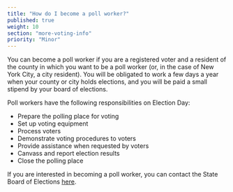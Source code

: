 ```yaml
---
title: "How do I become a poll worker?"
published: true
weight: 10
section: "more-voting-info"
priority: "Minor"
---
```

You can become a poll worker if you are a registered voter and a resident of the county in which you want to be a poll worker (or, in the case of New York City, a city resident). You will be obligated to work a few days a year when your county or city holds elections, and you will be paid a small stipend by your board of elections.  

Poll workers have the following responsibilities on Election Day:  
- Prepare the polling place for voting  
- Set up voting equipment  
- Process voters  
- Demonstrate voting procedures to voters  
- Provide assistance when requested by voters  
- Canvass and report election results  
- Close the polling place  

If you are interested in becoming a poll worker, you can contact the State Board of Elections [here](http://www.elections.ny.gov/BecomePollworker.html).  


